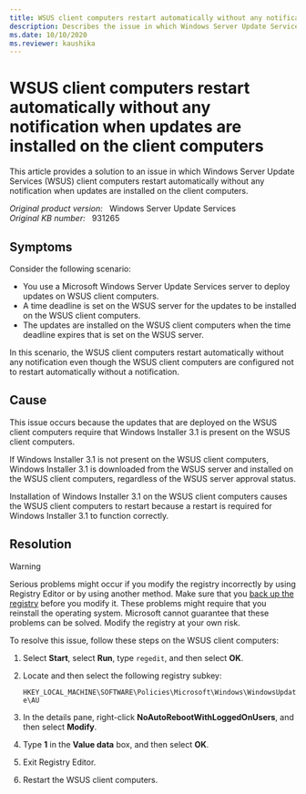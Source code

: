 ```yaml
---
title: WSUS client computers restart automatically without any notification when updates are installed on the client computers
description: Describes the issue in which Windows Server Update Services (WSUS) client computers restart automatically without any notification when updates are installed on the client computers. A resolution is provided.
ms.date: 10/10/2020
ms.reviewer: kaushika
---
```

# WSUS client computers restart automatically without any notification when updates are installed on the client computers

This article provides a solution to an issue in which Windows Server Update Services (WSUS) client computers restart automatically without any notification when updates are installed on the client computers.

_Original product version:_ &nbsp; Windows Server Update Services  
_Original KB number:_ &nbsp; 931265

## Symptoms

Consider the following scenario:

- You use a Microsoft Windows Server Update Services server to deploy updates on WSUS client computers.
- A time deadline is set on the WSUS server for the updates to be installed on the WSUS client computers.
- The updates are installed on the WSUS client computers when the time deadline expires that is set on the WSUS server.

In this scenario, the WSUS client computers restart automatically without any notification even though the WSUS client computers are configured not to restart automatically without a notification.

## Cause

This issue occurs because the updates that are deployed on the WSUS client computers require that Windows Installer 3.1 is present on the WSUS client computers.

If Windows Installer 3.1 is not present on the WSUS client computers, Windows Installer 3.1 is downloaded from the WSUS server and installed on the WSUS client computers, regardless of the WSUS server approval status.

Installation of Windows Installer 3.1 on the WSUS client computers causes the WSUS client computers to restart because a restart is required for Windows Installer 3.1 to function correctly.

## Resolution

> [!WARNING]
> Serious problems might occur if you modify the registry incorrectly by using Registry Editor or by using another method. Make sure that you [back up the registry](https://support.microsoft.com/help/256986) before you modify it. These problems might require that you reinstall the operating system. Microsoft cannot guarantee that these problems can be solved. Modify the registry at your own risk.

To resolve this issue, follow these steps on the WSUS client computers:

1. Select **Start**, select **Run**, type `regedit`, and then select **OK**.
2. Locate and then select the following registry subkey:

    `HKEY_LOCAL_MACHINE\SOFTWARE\Policies\Microsoft\Windows\WindowsUpdate\AU`

3. In the details pane, right-click **NoAutoRebootWithLoggedOnUsers**, and then select **Modify**.
4. Type **1** in the **Value data** box, and then select **OK**.
5. Exit Registry Editor.
6. Restart the WSUS client computers.
